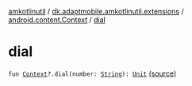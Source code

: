 [amkotlinutil](../../index.md) / [dk.adaptmobile.amkotlinutil.extensions](../index.md) / [android.content.Context](index.md) / [dial](./dial.md)

# dial

`fun `[`Context`](https://developer.android.com/reference/android/content/Context.html)`?.dial(number: `[`String`](https://kotlinlang.org/api/latest/jvm/stdlib/kotlin/-string/index.html)`): `[`Unit`](https://kotlinlang.org/api/latest/jvm/stdlib/kotlin/-unit/index.html) [(source)](https://github.com/adaptmobile-organization/amkotlinutil/tree/master/amkotlinutil/amkotlinutil/src/main/java/dk/adaptmobile/amkotlinutil/extensions/ContextExtensions.kt#L137)